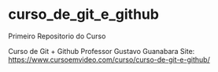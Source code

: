 # curso_de_git_e_github
 Primeiro Repositorio do Curso

 Curso de Git + Github
 Professor Gustavo Guanabara
 Site: https://www.cursoemvideo.com/curso/curso-de-git-e-github/

